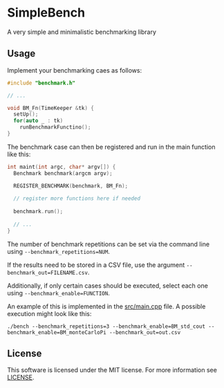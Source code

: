 # SimpleBench
A very simple and minimalistic benchmarking library

## Usage

Implement your benchmarking caes as follows:
```c++
#include "benchmark.h"

// ...

void BM_Fn(TimeKeeper &tk) {
  setUp();
  for(auto _ : tk)
    runBenchmarkFunctino();
}
```

The benchmark case can then be registered and run in the main function like this:
```c++
int maint(int argc, char* argv[]) {
  Benchmark benchmark(argcm argv);

  REGISTER_BENCHMARK(benchmark, BM_Fn);
  
  // register more functions here if needed
  
  benchmark.run();
  
  // ...
}
```

The number of benchmark repetitions can be set via the command line using ```--benchmark_repetitions=NUM```. 

If the results need to be stored in a CSV file, use the argument ```--benchmark_out=FILENAME.csv```.

Additionally, if only certain cases should be executed, select each one using ```--benchmark_enable=FUNCTION```.

An example of this is implemented in the [src/main.cpp](src/main.cpp) file. A possible execution might look like this:
```
./bench --benchmark_repetitions=3 --benchmark_enable=BM_std_cout --benchmark_enable=BM_monteCarloPi --benchmark_out=out.csv
```

## License

This software is licensed under the MIT license. For more information see [LICENSE](LICENSE). 
